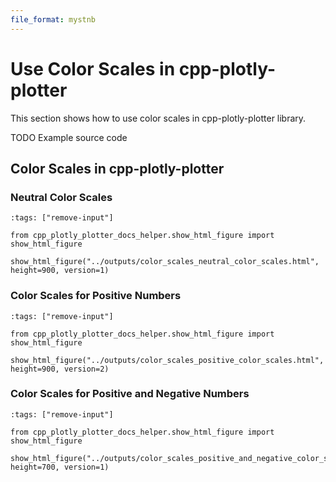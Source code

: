 ```yaml
---
file_format: mystnb
---
```


# Use Color Scales in cpp-plotly-plotter

This section shows how to use color scales in cpp-plotly-plotter library.

TODO Example source code

## Color Scales in cpp-plotly-plotter

### Neutral Color Scales

```{code-cell}
:tags: ["remove-input"]

from cpp_plotly_plotter_docs_helper.show_html_figure import show_html_figure

show_html_figure("../outputs/color_scales_neutral_color_scales.html", height=900, version=1)
```

### Color Scales for Positive Numbers

```{code-cell}
:tags: ["remove-input"]

from cpp_plotly_plotter_docs_helper.show_html_figure import show_html_figure

show_html_figure("../outputs/color_scales_positive_color_scales.html", height=900, version=2)
```

### Color Scales for Positive and Negative Numbers

```{code-cell}
:tags: ["remove-input"]

from cpp_plotly_plotter_docs_helper.show_html_figure import show_html_figure

show_html_figure("../outputs/color_scales_positive_and_negative_color_scales.html", height=700, version=1)
```
